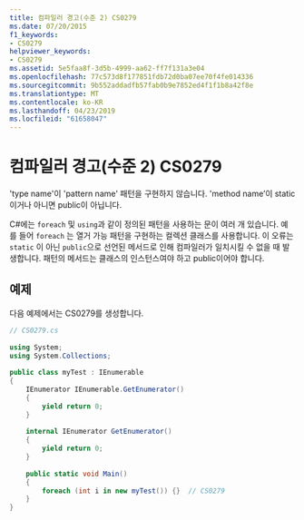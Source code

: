 ```yaml
---
title: 컴파일러 경고(수준 2) CS0279
ms.date: 07/20/2015
f1_keywords:
- CS0279
helpviewer_keywords:
- CS0279
ms.assetid: 5e5faa8f-3d5b-4999-aa62-ff7f131a3e04
ms.openlocfilehash: 77c573d8f177851fdb72d0ba07ee70f4fe014336
ms.sourcegitcommit: 9b552addadfb57fab0b9e7852ed4f1f1b8a42f8e
ms.translationtype: MT
ms.contentlocale: ko-KR
ms.lasthandoff: 04/23/2019
ms.locfileid: "61658047"
---
```

# <a name="compiler-warning-level-2-cs0279"></a>컴파일러 경고(수준 2) CS0279
'type name'이 'pattern name' 패턴을 구현하지 않습니다. 'method name’이 static이거나 아니면 public이 아닙니다.  
  
 C#에는 `foreach` 및 `using`과 같이 정의된 패턴을 사용하는 문이 여러 개 있습니다. 예를 들어 `foreach` 는 열거 가능 패턴을 구현하는 컬렉션 클래스를 사용합니다. 이 오류는 `static` 이 아닌 `public`으로 선언된 메서드로 인해 컴파일러가 일치시킬 수 없을 때 발생합니다. 패턴의 메서드는 클래스의 인스턴스여야 하고 public이어야 합니다.  
  
## <a name="example"></a>예제  
 다음 예제에서는 CS0279를 생성합니다.  
  
```csharp  
// CS0279.cs  
  
using System;  
using System.Collections;  
  
public class myTest : IEnumerable  
{  
    IEnumerator IEnumerable.GetEnumerator()  
    {  
        yield return 0;  
    }  
  
    internal IEnumerator GetEnumerator()  
    {  
        yield return 0;  
    }  
  
    public static void Main()  
    {  
        foreach (int i in new myTest()) {}  // CS0279  
    }  
}  
```
